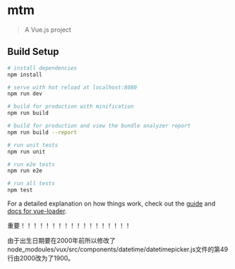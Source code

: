 # mtm

> A Vue.js project

## Build Setup

``` bash
# install dependencies
npm install

# serve with hot reload at localhost:8080
npm run dev

# build for production with minification
npm run build

# build for production and view the bundle analyzer report
npm run build --report

# run unit tests
npm run unit

# run e2e tests
npm run e2e

# run all tests
npm test
```

For a detailed explanation on how things work, check out the [guide](http://vuejs-templates.github.io/webpack/) and [docs for vue-loader](http://vuejs.github.io/vue-loader).

重要！！！！！！！！！！！！！！！！！！

由于出生日期要在2000年前所以修改了node_modoules/vux/src/components/datetime/datetimepicker.js文件的第49行由2000改为了1900。